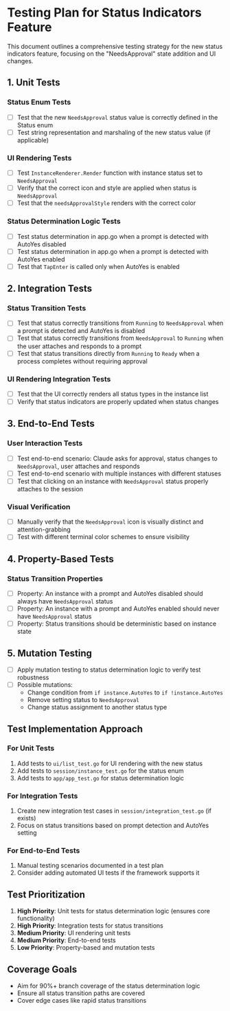 # Testing Plan for Status Indicators Feature

This document outlines a comprehensive testing strategy for the new status indicators feature, focusing on the "NeedsApproval" state addition and UI changes.

## 1. Unit Tests

### Status Enum Tests
- [ ] Test that the new `NeedsApproval` status value is correctly defined in the Status enum
- [ ] Test string representation and marshaling of the new status value (if applicable)

### UI Rendering Tests
- [ ] Test `InstanceRenderer.Render` function with instance status set to `NeedsApproval`
- [ ] Verify that the correct icon and style are applied when status is `NeedsApproval`
- [ ] Test that the `needsApprovalStyle` renders with the correct color

### Status Determination Logic Tests
- [ ] Test status determination in app.go when a prompt is detected with AutoYes disabled
- [ ] Test status determination in app.go when a prompt is detected with AutoYes enabled
- [ ] Test that `TapEnter` is called only when AutoYes is enabled

## 2. Integration Tests

### Status Transition Tests
- [ ] Test that status correctly transitions from `Running` to `NeedsApproval` when a prompt is detected and AutoYes is disabled
- [ ] Test that status correctly transitions from `NeedsApproval` to `Running` when the user attaches and responds to a prompt
- [ ] Test that status transitions directly from `Running` to `Ready` when a process completes without requiring approval

### UI Rendering Integration Tests
- [ ] Test that the UI correctly renders all status types in the instance list
- [ ] Verify that status indicators are properly updated when status changes

## 3. End-to-End Tests

### User Interaction Tests
- [ ] Test end-to-end scenario: Claude asks for approval, status changes to `NeedsApproval`, user attaches and responds
- [ ] Test end-to-end scenario with multiple instances with different statuses
- [ ] Test that clicking on an instance with `NeedsApproval` status properly attaches to the session

### Visual Verification
- [ ] Manually verify that the `NeedsApproval` icon is visually distinct and attention-grabbing
- [ ] Test with different terminal color schemes to ensure visibility

## 4. Property-Based Tests

### Status Transition Properties
- [ ] Property: An instance with a prompt and AutoYes disabled should always have `NeedsApproval` status
- [ ] Property: An instance with a prompt and AutoYes enabled should never have `NeedsApproval` status
- [ ] Property: Status transitions should be deterministic based on instance state

## 5. Mutation Testing

- [ ] Apply mutation testing to status determination logic to verify test robustness
- [ ] Possible mutations:
  - Change condition from `if instance.AutoYes` to `if !instance.AutoYes`
  - Remove setting status to `NeedsApproval`
  - Change status assignment to another status type

## Test Implementation Approach

### For Unit Tests
1. Add tests to `ui/list_test.go` for UI rendering with the new status
2. Add tests to `session/instance_test.go` for the status enum
3. Add tests to `app/app_test.go` for status determination logic

### For Integration Tests
1. Create new integration test cases in `session/integration_test.go` (if exists)
2. Focus on status transitions based on prompt detection and AutoYes setting

### For End-to-End Tests
1. Manual testing scenarios documented in a test plan
2. Consider adding automated UI tests if the framework supports it

## Test Prioritization

1. **High Priority**: Unit tests for status determination logic (ensures core functionality)
2. **High Priority**: Integration tests for status transitions
3. **Medium Priority**: UI rendering unit tests
4. **Medium Priority**: End-to-end tests
5. **Low Priority**: Property-based and mutation tests

## Coverage Goals

- Aim for 90%+ branch coverage of the status determination logic
- Ensure all status transition paths are covered
- Cover edge cases like rapid status transitions
